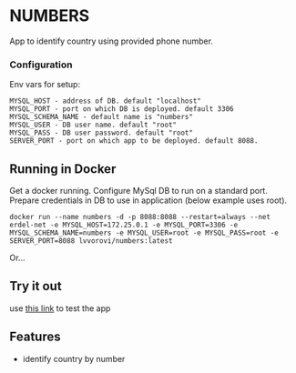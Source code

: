 # NUMBERS

App to identify country using provided phone number.


### Configuration


Env vars for setup:
```
MYSQL_HOST - address of DB. default "localhost"
MYSQL_PORT - port on which DB is deployed. default 3306
MYSQL_SCHEMA_NAME - default name is "numbers"
MYSQL_USER - DB user name. default "root"
MYSQL_PASS - DB user password. default "root"
SERVER_PORT - port on which app to be deployed. default 8088.
```

## Running in Docker

Get a docker running.
Configure MySql DB to run on a standard port. 
Prepare credentials in DB to use in application (below example uses root).

```shell
docker run --name numbers -d -p 8088:8088 --restart=always --net erdel-net -e MYSQL_HOST=172.25.0.1 -e MYSQL_PORT=3306 -e MYSQL_SCHEMA_NAME=numbers -e MYSQL_USER=root -e MYSQL_PASS=root -e SERVER_PORT=8088 lvvorovi/numbers:latest
```

Or...

## Try it out

use [this link](http://ec2-13-50-3-174.eu-north-1.compute.amazonaws.com:8088/) to test the app

## Features

* identify country by number

